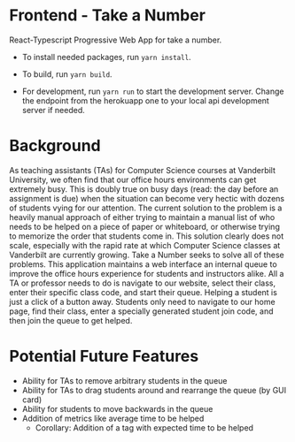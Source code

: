 # Frontend - Take a Number
React-Typescript Progressive Web App for take a number.

- To install needed packages, run `yarn install`.

- To build, run `yarn build`.

- For development, run `yarn run` to start the development server. Change the endpoint from the herokuapp one to your local api development server if needed.


# Background

As teaching assistants (TAs) for Computer Science courses at Vanderbilt University, we often find that our office hours
environments can get extremely busy. This is doubly true on busy days (read: the day before an assignment is due) when the 
situation can become very hectic with dozens of students vying for our attention. The current solution to the problem is a 
heavily manual approach of either trying to maintain a manual list of who needs to be helped on a piece of paper or 
whiteboard, or otherwise trying to memorize the order that students come in. This solution clearly does not scale, 
especially with the rapid rate at which Computer Science classes at Vanderbilt are currently growing. Take a Number seeks to 
solve all of these problems. This application maintains a web interface an internal queue to improve the office hours 
experience for students and instructors alike. All a TA or professor needs to do is navigate to our website, select their 
class, enter their specific class code, and start their queue. Helping a student is just a click of a button away. Students 
only need to navigate to our home page, find their class, enter a specially generated student join code, and then join the 
queue to get helped. 


# Potential Future Features

* Ability for TAs to remove arbitrary students in the queue
* Ability for TAs to drag students around and rearrange the queue (by GUI card)
* Ability for students to move backwards in the queue
* Addition of metrics like average time to be helped
	* Corollary: Addition of a tag with expected time to be helped